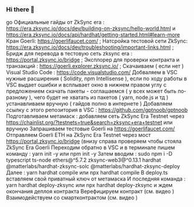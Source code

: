 ### Hi there 👋
go
Официальные гайды от ZkSync era : https://era.zksync.io/docs/dev/building-on-zksync/hello-world.html и https://era.zksync.io/docs/api/hardhat/getting-started.html#learn-more
Кран Goerli: https://goerlifaucet.com/ ;
Натсройка тестовой сети ZkSync: https://era.zksync.io/docs/dev/troubleshooting/important-links.html ;
Бридж для перевода в тестовую сеть zksync era : https://portal.zksync.io/bridge ;
Эксплорер для проверки контракта и транзакций : https://goerli.explorer.zksync.io/ ;
Скачаиваем ( если нет ) Visual Studio Code : https://code.visualstudio.com/
Добваляем в VSC нужные расширения ( Solidity, npm Intellisense ), если по ходу работы в VSC выдает ошибки и всплывает окно в нижнем правом углу с предложением скачать пакеты - соглашаемся ( у всех может быть по-разному ), чего будет не хватать из пакетов ( yarn, node.js и тд ) устанавливаем вручную ( гайдов полно в интернете )
Добавляем ссылку с этого репозитория в VSC : https://github.com/gptnoob/gptnoob
Подготавливаем метамаск : добавляем сеть ZkSync Era Testnet через https://chainlist.org/?testnets=true&search=zksync+era+testnet или вручную
Запрашиваем тестовые Goerli на https://goerlifaucet.com/
Отправляем Goerli ETH на ZkSync Era Testnet через мост https://portal.zksync.io/bridge (внизу справа проверяем чтобы стояла ZkSync Era Goerli
Переходим обратно в VSC и в терминале пишем команду : yarn init -y или npm init -y
Затем вводим : sudo npm i -D typescript ts-node ethers@^5.7.2 zksync-web3@^0.13.1 hardhat @matterlabs/hardhat-zksync-solc @matterlabs/hardhat-zksync-deploy
Далее : yarn hardhat compile или npx hardhat compile
В deploy.ts вставляем свой приватный ключ от метамаска
И последняя команда : yarn hardhat deploy-zksync или npx hardhat deploy-zksync и ждем окончания деплоя контракта
Верефицируем контракт (см. видео )
Взаимодействуем со смартконтрактом (см. видео )
